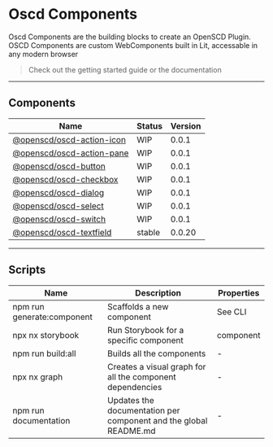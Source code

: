 # Oscd Components

Oscd Components are the building blocks to create an OpenSCD Plugin. OSCD Components are custom WebComponents built in Lit, accessable in any modern browser

> Check out the getting started guide or the documentation

---

## Components



| Name                                                                                                                                                 | Status | Version |
| ---------------------------------------------------------------------------------------------------------------------------------------------------- | ------ | ------- |
| [@openscd/oscd-action-icon](./components//Users/pascalwilbrink/Documents/Workspaces/Alliander/components/oscd/components/oscd-action-icon/README.md) | WIP    | 0.0.1   |
| [@openscd/oscd-action-pane](./components//Users/pascalwilbrink/Documents/Workspaces/Alliander/components/oscd/components/oscd-action-pane/README.md) | WIP    | 0.0.1   |
| [@openscd/oscd-button](./components//Users/pascalwilbrink/Documents/Workspaces/Alliander/components/oscd/components/oscd-button/README.md)           | WIP    | 0.0.1   |
| [@openscd/oscd-checkbox](./components//Users/pascalwilbrink/Documents/Workspaces/Alliander/components/oscd/components/oscd-checkbox/README.md)       | WIP    | 0.0.1   |
| [@openscd/oscd-dialog](./components//Users/pascalwilbrink/Documents/Workspaces/Alliander/components/oscd/components/oscd-dialog/README.md)           | WIP    | 0.0.1   |
| [@openscd/oscd-select](./components//Users/pascalwilbrink/Documents/Workspaces/Alliander/components/oscd/components/oscd-select/README.md)           | WIP    | 0.0.1   |
| [@openscd/oscd-switch](./components//Users/pascalwilbrink/Documents/Workspaces/Alliander/components/oscd/components/oscd-switch/README.md)           | WIP    | 0.0.1   |
| [@openscd/oscd-textfield](./components//Users/pascalwilbrink/Documents/Workspaces/Alliander/components/oscd/components/oscd-textfield/README.md)     | stable | 0.0.20  |

---

## Scripts



| Name                         | Description                                                      | Properties |
| ---------------------------- | ---------------------------------------------------------------- | ---------- |
| npm run generate:component   | Scaffolds a new component                                        | See CLI    |
| npx nx storybook <component> | Run Storybook for a specific component                           | component  |
| npm run build:all            | Builds all the components                                        | -          |
| npx nx graph                 | Creates a visual graph for all the component dependencies        | -          |
| npm run documentation        | Updates the documentation per component and the global README.md | -          |